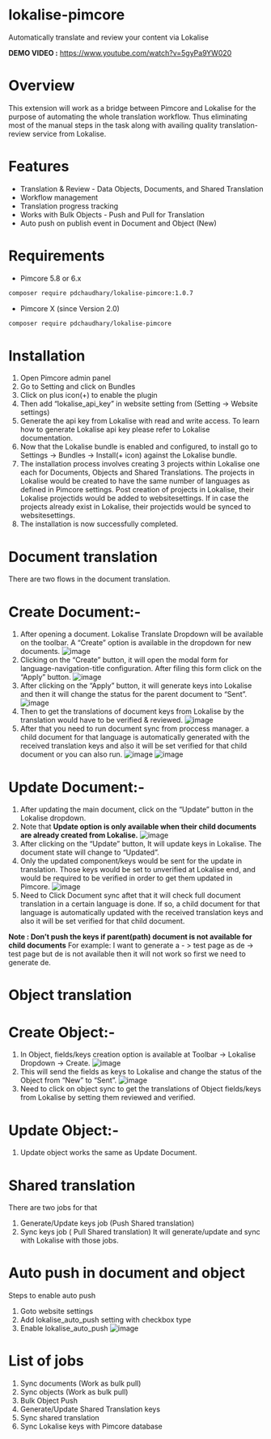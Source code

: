 # lokalise-pimcore
Automatically translate and review your content via Lokalise

**DEMO VIDEO :** https://www.youtube.com/watch?v=5gyPa9YW020

# Overview
This extension will work as a bridge between Pimcore and Lokalise for the purpose of automating the whole translation workflow. Thus eliminating most of the manual steps in the task along with availing quality translation-review service from Lokalise.

# Features

- Translation & Review - Data Objects, Documents, and Shared Translation
- Workflow management
- Translation progress tracking
- Works with Bulk Objects - Push and Pull for Translation
- Auto push on publish event in Document and Object (New)

# Requirements
* Pimcore 5.8 or 6.x

```bash
composer require pdchaudhary/lokalise-pimcore:1.0.7
``` 
* Pimcore X (since Version 2.0)

```bash
composer require pdchaudhary/lokalise-pimcore
``` 

# Installation


1. Open Pimcore admin panel
2. Go to Setting and click on Bundles
3. Click on plus icon(+) to enable the plugin
4. Then add “lokalise_api_key” in website setting from (Setting -> Website settings)
5. Generate the api key from Lokalise with read and write access. To learn how to generate Lokalise api key please refer to Lokalise documentation.
6. Now that the Lokalise bundle is enabled and configured, to install go to Settings -> Bundles -> Install(+ icon) against the Lokalise bundle. 
7. The installation process involves creating 3 projects within Lokalise one each for Documents, Objects and Shared Translations. The projects in Lokalise would be created to have the same number of languages as defined in Pimcore settings. Post creation of projects in Lokalise, their Lokalise projectids would be added to websitesettings. If in case the projects already exist in Lokalise, their projectids would be synced to websitesettings.
8. The installation is now successfully completed.


# Document translation

There are two flows in the document translation.

# Create Document:-

1. After opening a document. Lokalise Translate Dropdown will be available on the toolbar. A “Create” option is available in the dropdown for new documents.
![image](https://user-images.githubusercontent.com/30948231/132936423-78907fc6-0662-4d4c-976f-4555a6dc0595.png)
2. Clicking on the “Create” button, it will open the modal form for language-navigation-title configuration. After filing this form click on the “Apply” button.
![image](https://user-images.githubusercontent.com/30948231/132936458-9467d3ed-8e43-4338-8f10-5e2f93949cd9.png)
3. After clicking on the “Apply” button, it will generate keys into Lokalise and then it will change the status for the parent document to “Sent”.
![image](https://user-images.githubusercontent.com/30948231/132936477-36c1710c-1673-4264-9ce6-914b2c9d1e08.png)
4. Then to get the translations of document keys from Lokalise by the translation would have to be verified & reviewed.
![image](https://user-images.githubusercontent.com/30948231/132936489-c140fde2-3370-4bd7-9f95-e1fdb018a712.png)
5. After that you need to run document sync from proccess manager. a child document for that language is automatically generated with the received translation keys and also it will be set verified for that child document or you can also run.
![image](https://user-images.githubusercontent.com/30948231/132936521-55105fde-c65d-43d0-bbbd-ac9b3dec6056.png)
![image](https://user-images.githubusercontent.com/30948231/132936544-e8707aba-fccf-4654-91d0-61aea46db862.png)

# Update Document:-

1. After updating the main document, click on the “Update” button in the Lokalise dropdown.
2. Note that **Update option is only available when their child documents are already created from Lokalise.**
![image](https://user-images.githubusercontent.com/30948231/132936580-5ce43b81-311b-4ee6-9914-00e87e637a84.png)
3. After clicking on the “Update” button, It will update keys in Lokalise. The document state will change to “Updated”.
4. Only the updated component/keys would be sent for the update in translation. Those keys would be set to unverified at Lokalise end, and would be required to be verified in order to get them updated in Pimcore.
![image](https://user-images.githubusercontent.com/30948231/132936643-289bedf9-bed7-46b5-81cd-83b2167755eb.png)
5. Need to Click Document sync aftet that it will check full document translation in a certain language is done. If so, a child document for that language is automatically updated with the received translation keys and also it will be set verified for that child document.

**Note : Don’t push the keys if parent(path) document is not available for child documents**
For example: I want to generate a - > test page as de -> test page but de is not available then it will not work so first we need to generate de.

# Object translation

# Create Object:-

1. In Object, fields/keys creation option is available at Toolbar -> Lokalise Dropdown -> Create.
![image](https://user-images.githubusercontent.com/30948231/132936722-ffe400a7-adca-4e2b-af9b-4ff9a97f650c.png)
2. This will send the fields as keys to Lokalise and change the status of the Object from “New” to “Sent”.
![image](https://user-images.githubusercontent.com/30948231/132936741-f237e45f-9f78-4537-9ccb-cf5e673d7745.png)
3. Need to click on object sync to get the translations of Object fields/keys from Lokalise by setting them reviewed and verified.

# Update Object:-

1. Update object works the same as Update Document.

# Shared translation

There are two jobs for that 
1. Generate/Update keys job (Push Shared translation)
2. Sync keys job ( Pull Shared translation)
It will generate/update and sync with Lokalise with those jobs.

# Auto push in document and object

Steps to enable auto push 
1. Goto website settings
2. Add lokalise_auto_push setting with checkbox type 
3. Enable lokalise_auto_push
![image](https://user-images.githubusercontent.com/30948231/148781097-588fd648-408f-437c-85af-89283c899225.png)

# List of jobs

1. Sync documents (Work as bulk pull)
2. Sync objects (Work as bulk pull)
3. Bulk Object Push
4. Generate/Update Shared Translation keys
5. Sync shared translation
6. Sync Lokalise keys with Pimcore database



